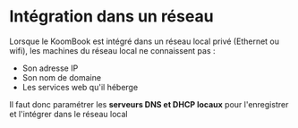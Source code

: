 # Intégration dans un réseau
Lorsque le KoomBook est intégré dans un réseau local privé (Ethernet ou wifi), les machines du réseau local ne connaissent pas :
- Son adresse IP
- Son nom de domaine
- Les services web qu'il héberge

Il faut donc paramétrer les **serveurs DNS et DHCP locaux** pour l'enregistrer et l'intégrer dans le réseau local